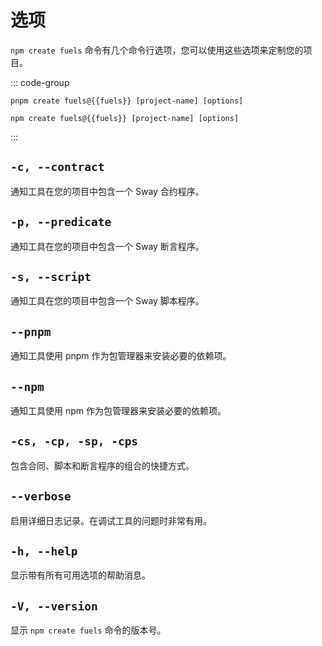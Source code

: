 <script setup>
  import { data } from '../../versions.data'
  const { fuels } = data
</script>

# 选项

`npm create fuels` 命令有几个命令行选项，您可以使用这些选项来定制您的项目。

::: code-group

```sh-vue [pnpm]
pnpm create fuels@{{fuels}} [project-name] [options]
```

```sh-vue [npm]
npm create fuels@{{fuels}} [project-name] [options]
```

:::

## `-c, --contract`

通知工具在您的项目中包含一个 Sway 合约程序。

## `-p, --predicate`

通知工具在您的项目中包含一个 Sway 断言程序。

## `-s, --script`

通知工具在您的项目中包含一个 Sway 脚本程序。

## `--pnpm`

通知工具使用 pnpm 作为包管理器来安装必要的依赖项。

## `--npm`

通知工具使用 npm 作为包管理器来安装必要的依赖项。

## `-cs, -cp, -sp, -cps`

包含合同、脚本和断言程序的组合的快捷方式。

## `--verbose`

启用详细日志记录。在调试工具的问题时非常有用。

## `-h, --help`

显示带有所有可用选项的帮助消息。

## `-V, --version`

显示 `npm create fuels` 命令的版本号。
